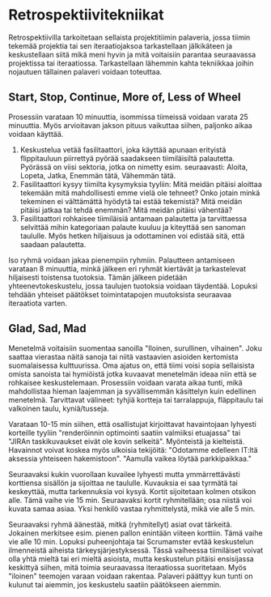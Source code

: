 # Retrospektiivitekniikat

Retrospektiivilla tarkoitetaan sellaista projektitiimin palaveria, jossa tiimin tekemää projektia tai sen iteraatiojaksoa tarkastellaan jälkikäteen ja keskustellaan siitä mikä meni hyvin ja mitä voitaisiin parantaa seuraavassa projektissa tai iteraatiossa. Tarkastellaan lähemmin kahta tekniikkaa joihin nojautuen tällainen palaveri voidaan toteuttaa.


## Start, Stop, Continue, More of, Less of Wheel

Prosessiin varataan 10 minuuttia, isommissa tiimeissä voidaan varata 25 minuuttia. Myös arvioitavan jakson pituus vaikuttaa siihen, paljonko aikaa voidaan käyttää. 
1. Keskustelua vetää fasilitaattori, joka käyttää apunaan erityistä flippitauluun piirrettyä pyörää saadakseen tiimiläisiltä palautetta. Pyörässä on viisi sektoria, jotka on nimetty esim. seuraavasti: Aloita, Lopeta, Jatka, Enemmän tätä, Vähemmän tätä.
2. Fasilitaattori kysyy tiimilta kysymyksia tyyliin: Mitä meidän pitäisi aloittaa tekemään mitä mahdollisesti emme vielä ole tehneet? Onko jotain minkä tekeminen ei välttämättä hyödytä tai estää tekemistä? Mitä meidän pitäisi jatkaa tai tehdä enemmän? Mitä meidän pitäisi vähentää? 
3. Fasilitaattori rohkaisee tiimiläisiä antamaan palautetta ja tarvittaessa selvittää mihin kategoriaan palaute kuuluu ja kiteyttää sen sanoman taululle. Myös hetken hiljaisuus ja odottaminen voi edistää sitä, että saadaan palautetta.

Iso ryhmä voidaan jakaa pienempiin ryhmiin. Palautteen antamiseen varataan 8 minuuttia, minkä jälkeen eri ryhmät kiertävät ja tarkastelevat hiljaisesti toistensa tuotoksia. Tämän jälkeen pidetään yhteenevtokeskustelu, jossa taulujen tuotoksia voidaan täydentää. Lopuksi tehdään yhteiset päätökset toimintatapojen muutoksista seuraavaa iteraatiota varten.


## Glad, Sad, Mad

Menetelmä voitaisiin suomentaa sanoilla "Iloinen, surullinen, vihainen". Joku saattaa vierastaa näitä sanoja tai niitä vastaavien asioiden kertomista suomalaisessa kulttuurissa. Oma ajatus on, että tiimi voisi sopia sellaisista omista sanoista tai hymiöistä jotka kuvaavat menetelmän ideaa niin että se rohkaisee keskustelemaan. Prosessiin voidaan varata aikaa tunti, mikä mahdollistaa hieman laajemman ja syvällisemmän käsittelyn kuin edellinen menetelmä. Tarvittavat välineet: tyhjiä kortteja tai tarralappuja, fläppitaulu tai valkoinen taulu, kyniä/tusseja.

Varataan 10-15 min siihen, että osallistujat kirjoittavat havaintojaan lyhyesti korteille tyyliin "renderöinnin optimointi saatiin valmiiksi etuajassa" tai "JIRAn taskikuvaukset eivät ole kovin selkeitä". Myönteistä ja kielteistä. Havainnot voivat koskea myös ulkoisia tekijöitä: "Odotamme edelleen IT:ltä aksessia yhteiseen hakemistoon". "Aamulla vaikea löytää parkkipaikkaa."

Seuraavaksi kukin vuorollaan kuvailee lyhyesti mutta ymmärrettävästi korttiensa sisällön ja sijoittaa ne taululle. Kuvauksia ei saa tyrmätä tai keskeyttää, mutta tarkennuksia voi kysyä. Kortit sijoitetaan kolmen otsikon alle. Tämä vaihe vie 15 min. Seuraavaksi kortit ryhmitellään; osa niistä voi kuvata samaa asiaa. Yksi henkilö vastaa ryhmittelystä, mikä vie alle 5 min.

Seuraavaksi ryhmä äänestää, mitkä (ryhmitellyt) asiat ovat tärkeitä. Jokainen merkitsee esim. pienen pallon enintään viiteen korttiin. Tämä vaihe vie alle 10 min. Lopuksi puheenjohtaja tai Scrumamster evtää keskustelun ilmenneistä aiheista tärkeysjärjestyksessä. Tässä vaiheessa tiimiläiset voivat olla yhtä mieltä tai eri mieltä asioista, mutta keskustelun pitäisi ensisijassa keskittyä siihen, mitä toimia seuraavassa iteraatiossa suoritetaan. Myös "iloinen" teemojen varaan voidaan rakentaa. Palaveri päättyy kun tunti on kulunut tai aiemmin, jos keskustelu saatiin päätökseen aiemmin.